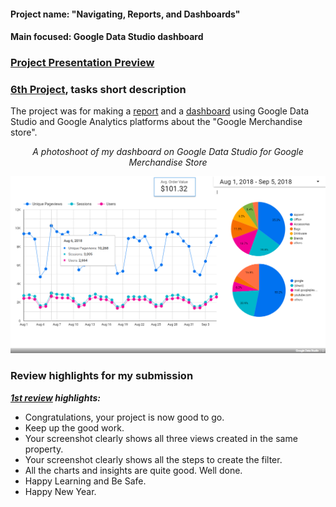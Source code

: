 #### Project name: "Navigating, Reports, and Dashboards"
#### Main focused: Google Data Studio dashboard
### [Project Presentation Preview](https://cutt.ly/6th-Project-Navigating-Reports-and-Dashboards_Presentation-Preview)
### [6th Project](https://cutt.ly/6th-Project-Navigating-Reports-and-Dashboards_Presentation-Preview), tasks short description

 The project was for making a [report](https://cutt.ly/6th-Project-Navigating-Reports-and-Dashboards_Presentation-Preview) and a [dashboard](https://cutt.ly/6th-Project-Navigating-Reports-and-Dashboards_Google-Data-Studio-Dashboard) using Google Data Studio and Google Analytics platforms about the "Google Merchandise store".

<div align="center">
 
*A photoshoot of my dashboard on Google Data Studio for Google Merchandise Store*
 
<img alt="Sample" width="950px" style="margin-right:20px" src="Navigating,_Reports,_and_Dashboards_Full-Screen.png"></div>

### Review highlights for my submission

*__[1st review](https://cutt.ly/6th-Project-Navigating-Reports-and-Dashboards_Review) highlights:__*

- Congratulations, your project is now good to go.
- Keep up the good work.
- Your screenshot clearly shows all three views created in the same property.
- Your screenshot clearly shows all the steps to create the filter.
- All the charts and insights are quite good. Well done.
- Happy Learning and Be Safe.
- Happy New Year.
